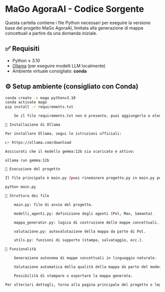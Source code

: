 # MaGo AgoraAI - Codice Sorgente

Questa cartella contiene i file Python necessari per eseguire la versione base del progetto MaGo AgoraAI, limitata alla generazione di mappe concettuali a partire da una domanda iniziale.

## ✅ Requisiti

- Python ≥ 3.10
- [Ollama](https://ollama.com) (per eseguire modelli LLM localmente)
- Ambiente virtuale consigliato: **conda**

## ⚙️ Setup ambiente (consigliato con Conda)

```bash
conda create -n mago python=3.10
conda activate mago
pip install -r requirements.txt

    Se il file requirements.txt non è presente, puoi aggiungerlo o elencare manualmente le librerie necessarie (es. requests, pyyaml, ecc.).

🧠 Installazione di Ollama

Per installare Ollama, segui le istruzioni ufficiali:

👉 https://ollama.com/download

Assicurati che il modello gemma:12b sia scaricato e attivo:

ollama run gemma:12b

🚀 Esecuzione del progetto

Il file principale è main.py (puoi rinominare progetto.py in main.py per convenzione):

python main.py

📁 Struttura dei file

    main.py: file di avvio del progetto.

    modelli_agenti.py: definizione degli agenti (Pol, Max, Samanta).

    mappa_generator.py: logica di costruzione delle mappe concettuali.

    valutazione.py: autovalutazione della mappa da parte di Pol.

    utils.py: funzioni di supporto (stampa, salvataggio, ecc.).

🧾 Funzionalità

    Generazione autonoma di mappe concettuali in linguaggio naturale.

    Valutazione automatica della qualità della mappa da parte del moderatore Pol.

    Possibilità di stampare o esportare la mappa generata.

Per ulteriori dettagli, torna alla pagina principale del progetto o leggi l’abstract esteso.
